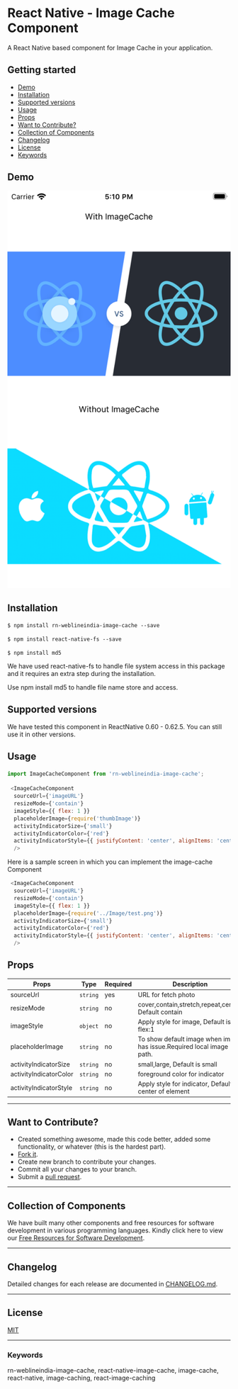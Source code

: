 # React Native - Image Cache Component

A React Native based component for Image Cache in your application. 

## Getting started

- [Demo](#demo)
- [Installation](#installation)
- [Supported versions](#supported-versions)
- [Usage](#usage)
- [Props](#props)
- [Want to Contribute?](#want-to-contribute?)
- [Collection of Components](#collection-of-components)
- [Changelog](#changelog)
- [License](#license)
- [Keywords](#keywords)

## Demo

[![](ImageCache.png)](https://github.com/weblineindia/React-Native-Image-Cache/blob/master/ImageCache.png)

## Installation

`$ npm install rn-weblineindia-image-cache --save`

`$ npm install react-native-fs --save`

`$ npm install md5`

We have used react-native-fs to handle file system access in this package and it requires an extra step during the installation.

Use npm install md5 to handle file name store and access.

## Supported versions

We have tested this component in ReactNative 0.60 - 0.62.5. You can still use it in other versions.

## Usage

```javascript
import ImageCacheComponent from 'rn-weblineindia-image-cache';

 <ImageCacheComponent
  sourceUrl={'imageURL'}
  resizeMode={'contain'}
  imageStyle={{ flex: 1 }}
  placeholderImage={require('thumbImage')}
  activityIndicatorSize={'small'}
  activityIndicatorColor={'red'}
  activityIndicatorStyle={{ justifyContent: 'center', alignItems: 'center' }}
  />
```

Here is a sample screen in which you can implement the image-cache Component

```javascript
 <ImageCacheComponent
  sourceUrl={'imageURL'}
  resizeMode={'contain'}
  imageStyle={{ flex: 1 }}
  placeholderImage={require('../Image/test.png')}
  activityIndicatorSize={'small'}
  activityIndicatorColor={'red'}
  activityIndicatorStyle={{ justifyContent: 'center', alignItems: 'center' }}
  />
```

## Props

| **Props**                 | **Type** | **Required** | **Description**                                                               |
|---------------------------|----------|--------------|-------------------------------------------------------------------------------|
| sourceUrl                 | `string` | yes          | URL for fetch photo                                                           |
| resizeMode                | `string` | no           | cover,contain,stretch,repeat,center. Default contain                          |
| imageStyle                | `object` | no           | Apply style for image, Default is flex:1                                      |
| placeholderImage          | `string` | no           | To show default image when image has issue.Required local image path.         |
| activityIndicatorSize     | `string` | no           | small,large, Default is small                                                 |
| activityIndicatorColor    | `string` | no           | foreground color for indicator                                                |
| activityIndicatorStyle    | `string` | no           | Apply style for indicator, Default is center of element                       |


-----

## Want to Contribute?

- Created something awesome, made this code better, added some functionality, or whatever (this is the hardest part).
- [Fork it](http://help.github.com/forking/).
- Create new branch to contribute your changes.
- Commit all your changes to your branch.
- Submit a [pull request](http://help.github.com/pull-requests/).

-----

## Collection of Components

We have built many other components and free resources for software development in various programming languages. Kindly click here to view our [Free Resources for Software Development](https://www.weblineindia.com/software-development-resources.html).

------

## Changelog

Detailed changes for each release are documented in [CHANGELOG.md](./CHANGELOG.md).

------

## License

[MIT](LICENSE)

[mit]: https://github.com/weblineindia/React-Native-Image-Cache/blob/master/LICENSE

------

### Keywords

 rn-weblineindia-image-cache, react-native-image-cache, image-cache, react-native, image-caching, react-image-caching
